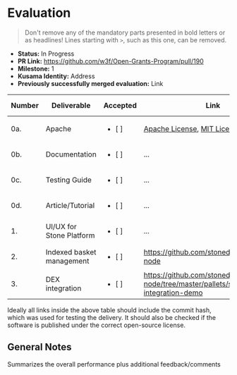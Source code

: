 # Evaluation

> Don't remove any of the mandatory parts presented in bold letters or as headlines!
> Lines starting with `>`, such as this one, can be removed.

- **Status:** In Progress
- **PR Link:** https://github.com/w3f/Open-Grants-Program/pull/190
- **Milestone:** 1
- **Kusama Identity:** Address
- **Previously successfully merged evaluation:** Link

| Number | Deliverable | Accepted | Link | Evaluation Notes |
| ------ | ----------- | -------- | ---- |----------------- |
| 0a. | Apache | <ul><li>[ ] </li></ul> |[Apache License](https://github.com/gbctech/starks-node/blob/master/LICENSE-APACHE2), [MIT License](https://github.com/gbctech/starks-node/blob/master/frame/distaff-vm/LICENSE) | ... |
| 0b. | Documentation | <ul><li>[ ] </li></ul> |...| ...|
| 0c. | Testing Guide | <ul><li>[ ] </li></ul> |...| ...|
| 0d. | Article/Tutorial | <ul><li>[ ] </li></ul> |...| ...|
| 1. | UI/UX for Stone Platform | <ul><li>[ ] </li></ul> |...| ...|
| 2. | Indexed basket management | <ul><li>[ ] </li></ul> |https://github.com/stonedefi/stoneindex-node| ...|
| 3. | DEX integration | <ul><li>[ ] </li></ul> |https://github.com/stonedefi/stoneindex-node/tree/master/pallets/swaps-integration-demo| ...|


Ideally all links inside the above table should include the commit hash,
which was used for testing the delivery. It should also be checked if the software is published under the correct open-source license.

## General Notes

Summarizes the overall performance plus additional feedback/comments
